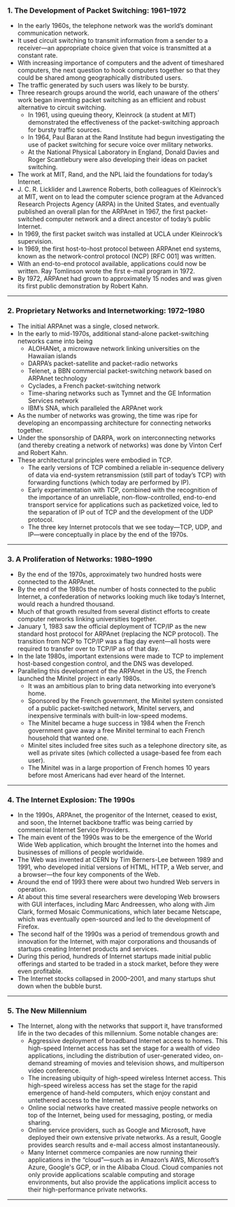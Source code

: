 ### 1. The Development of Packet Switching: 1961–1972

* In the early 1960s, the telephone network was the world’s dominant communication network.
* It used circuit switching to transmit information from a sender to a receiver—an appropriate choice given that voice is transmitted at a constant rate.
* With increasing importance of computers and the advent of timeshared computers, the next question to hook computers together so that they could be shared among geographically distributed users.
* The traffic generated by such users was likely to be bursty.
* Three research groups around the world, each unaware of the others’ work began inventing packet switching as an efficient and robust alternative to circuit switching.
  	* In 1961, using queuing theory, Kleinrock (a student at MIT) demonstrated the effectiveness of the packet-switching approach for bursty traffic sources.
  	* In 1964, Paul Baran at the Rand Institute had begun investigating the use of packet switching for secure voice over military networks.
  	* At the National Physical Laboratory in England, Donald Davies and Roger Scantlebury were also developing their ideas on packet switching.
* The work at MIT, Rand, and the NPL laid the foundations for today’s Internet.
* J. C. R. Licklider and Lawrence Roberts, both colleagues of Kleinrock’s at MIT, went on to lead the computer science program at the Advanced Research Projects Agency (ARPA) in the United States, and eventually published an overall plan for the ARPAnet in 1967, the first packet-switched computer network and a direct ancestor of today’s public Internet.
* In 1969, the first packet switch was installed at UCLA under Kleinrock’s supervision.
* In 1969, the first host-to-host protocol between ARPAnet end systems, known as the network-control protocol (NCP) [RFC 001] was written.
* With an end-to-end protocol available, applications could now be written. Ray Tomlinson wrote the first e-mail program in 1972.
* By 1972, ARPAnet had grown to approximately 15 nodes and was given its first public demonstration by Robert Kahn.

***

### 2. Proprietary Networks and Internetworking: 1972–1980

* The initial ARPAnet was a single, closed network.
* In the early to mid-1970s, additional stand-alone packet-switching networks came into being
	* ALOHANet, a microwave network linking universities on the Hawaiian islands
 	* DARPA’s packet-satellite and packet-radio networks
  	* Telenet, a BBN commercial packet-switching network based on ARPAnet technology
  	* Cyclades, a French packet-switching network
  	* Time-sharing networks such as Tymnet and the GE Information Services network
  	* IBM’s SNA, which paralleled the ARPAnet work
* As the number of networks was growing, the time was ripe for developing an encompassing architecture for connecting networks together.
* Under the sponsorship of DARPA, work on interconnecting networks (and thereby creating a network of networks) was done by Vinton Cerf and Robert Kahn.
* These architectural principles were embodied in TCP.
	* The early versions of TCP combined a reliable in-sequence delivery of data via end-system retransmission (still part of today’s TCP) with forwarding functions (which today are performed by IP).
	* Early experimentation with TCP, combined with the recognition of the importance of an unreliable, non-flow-controlled, end-to-end transport service for applications such as packetized voice, led to the separation of IP out of TCP and the development of the UDP protocol.
 	* The three key Internet protocols that we see today—TCP, UDP, and IP—were conceptually in place by the end of the 1970s.

***

### 3. A Proliferation of Networks: 1980–1990

* By the end of the 1970s, approximately two hundred hosts were connected to the ARPAnet.
* By the end of the 1980s the number of hosts connected to the public Internet, a confederation of networks looking much like today’s Internet, would reach a hundred thousand.
* Much of that growth resulted from several distinct efforts to create computer networks linking universities together.
* January 1, 1983 saw the official deployment of TCP/IP as the new standard host protocol for ARPAnet (replacing the NCP protocol). The transition from NCP to TCP/IP was a flag day event—all hosts were required to transfer over to TCP/IP as of that day.
* In the late 1980s, important extensions were made to TCP to implement host-based congestion control, and the DNS was developed.
* Paralleling this development of the ARPAnet in the US, the French launched the Minitel project in early 1980s.
	* It was an ambitious plan to bring data networking into everyone’s home.
 	* Sponsored by the French government, the Minitel system consisted of a public packet-switched network, Minitel servers, and inexpensive terminals with built-in low-speed modems.
  	* The Minitel became a huge success in 1984 when the French government gave away a free Minitel terminal to each French household that wanted one.
  	* Minitel sites included free sites such as a telephone directory site, as well as private sites (which collected a usage-based fee from each user).
  	* The Minitel was in a large proportion of French homes 10 years before most Americans had ever heard of the Internet.

***

### 4. The Internet Explosion: The 1990s

* In the 1990s, ARPAnet, the progenitor of the Internet, ceased to exist, and soon, the Internet backbone traffic was being carried by commercial Internet Service Providers.
* The main event of the 1990s was to be the emergence of the World Wide Web application, which brought the Internet into the homes and businesses of millions
of people worldwide.
* The Web was invented at CERN by Tim Berners-Lee between 1989 and 1991, who developed initial versions of HTML, HTTP, a Web server, and a browser—the four key components of the Web.
* Around the end of 1993 there were about two hundred Web servers in operation.
* At about this time several researchers were developing Web browsers with GUI interfaces, including Marc Andreessen, who along with Jim Clark, formed Mosaic Communications, which later became Netscape, which was eventually open-sourced and led to the development of Firefox.
* The second half of the 1990s was a period of tremendous growth and innovation for the Internet, with major corporations and thousands of startups creating Internet products and services.
* During this period, hundreds of Internet startups made initial public offerings and started to be traded in a stock market, before they were even profitable.
* The Internet stocks collapsed in 2000–2001, and many startups shut down when the bubble burst.

***

### 5. The New Millennium

* The Internet, along with the networks that support it, have transformed life in the two decades of this millennium. Some notable changes are:
	* Aggressive deployment of broadband Internet access to homes. This high-speed Internet access has set the stage for a wealth of video applications, including the distribution of user-generated video, on-demand streaming of movies and television shows, and multiperson video conference.
 	* The increasing ubiquity of high-speed wireless Internet access. This high-speed wireless access has set the stage for the rapid emergence of hand-held computers, which enjoy constant and untethered access to the Internet.
  	* Online social networks have created massive people networks on top of the Internet, being used for messaging, posting, or media sharing.
  	* Online service providers, such as Google and Microsoft, have deployed their own extensive private networks. As a result, Google provides search results and e-mail access almost instantaneously.
  	* Many Internet commerce companies are now running their applications in the “cloud”—such as in Amazon’s AWS, Microsoft’s Azure, Google's GCP, or in the Alibaba Cloud. Cloud companies not only provide applications scalable computing and storage environments, but also provide the applications implicit access to their high-performance private networks.

***
